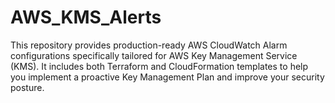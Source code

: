 # AWS_KMS_Alerts
This repository provides production-ready AWS CloudWatch Alarm configurations specifically tailored for AWS Key Management Service (KMS). It includes both Terraform and CloudFormation templates to help you implement a proactive Key Management Plan and improve your security posture.
